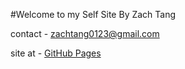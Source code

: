 #Welcome to my Self Site
By Zach Tang

contact - zachtang0123@gmail.com

site at - [GitHub Pages](zachtango.github.io)


